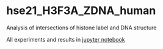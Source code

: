 # hse21_H3F3A_ZDNA_human
Analysis of intersections of histone label and DNA structure

All experiments and results in [jupyter notebook](https://github.com/ANugmanova/hse21_H3F3A_ZDNA_human/blob/main/scr/Analysis.ipynb)
